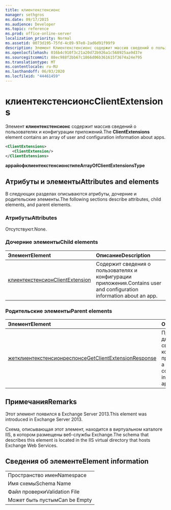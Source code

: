 ```yaml
---
title: клиентекстенсионс
manager: sethgros
ms.date: 09/17/2015
ms.audience: Developer
ms.topic: reference
ms.prod: office-online-server
localization_priority: Normal
ms.assetid: 0073d195-75fd-4c89-97e0-2ad6d91f99f9
description: Элемент Клиентекстенсионс содержит массив сведений о пользователях и конфигурации приложений.
ms.openlocfilehash: 016b4c910f3c21a20d72b926a1c568925aa9d37e
ms.sourcegitcommit: 88ec988f2bb67c1866d06b361615f3674a24e795
ms.translationtype: MT
ms.contentlocale: ru-RU
ms.lasthandoff: 06/03/2020
ms.locfileid: "44461459"
---
```

# <a name="clientextensions"></a><span data-ttu-id="dd3a8-103">клиентекстенсионс</span><span class="sxs-lookup"><span data-stu-id="dd3a8-103">ClientExtensions</span></span>

<span data-ttu-id="dd3a8-104">Элемент **клиентекстенсионс** содержит массив сведений о пользователях и конфигурации приложений.</span><span class="sxs-lookup"><span data-stu-id="dd3a8-104">The **ClientExtensions** element contains an array of user and configuration information about apps.</span></span> 
  
```XML
<ClientExtensions>
   <ClientExtension/>
</ClientExtensions>
```

 <span data-ttu-id="dd3a8-105">**аррайофклиентекстенсионстипе**</span><span class="sxs-lookup"><span data-stu-id="dd3a8-105">**ArrayOfClientExtensionsType**</span></span>
## <a name="attributes-and-elements"></a><span data-ttu-id="dd3a8-106">Атрибуты и элементы</span><span class="sxs-lookup"><span data-stu-id="dd3a8-106">Attributes and elements</span></span>

<span data-ttu-id="dd3a8-107">В следующих разделах описываются атрибуты, дочерние и родительские элементы.</span><span class="sxs-lookup"><span data-stu-id="dd3a8-107">The following sections describe attributes, child elements, and parent elements.</span></span>
  
### <a name="attributes"></a><span data-ttu-id="dd3a8-108">Атрибуты</span><span class="sxs-lookup"><span data-stu-id="dd3a8-108">Attributes</span></span>

<span data-ttu-id="dd3a8-109">Отсутствуют.</span><span class="sxs-lookup"><span data-stu-id="dd3a8-109">None.</span></span>
  
### <a name="child-elements"></a><span data-ttu-id="dd3a8-110">Дочерние элементы</span><span class="sxs-lookup"><span data-stu-id="dd3a8-110">Child elements</span></span>

|<span data-ttu-id="dd3a8-111">**Элемент**</span><span class="sxs-lookup"><span data-stu-id="dd3a8-111">**Element**</span></span>|<span data-ttu-id="dd3a8-112">**Описание**</span><span class="sxs-lookup"><span data-stu-id="dd3a8-112">**Description**</span></span>|
|:-----|:-----|
|[<span data-ttu-id="dd3a8-113">клиентекстенсион</span><span class="sxs-lookup"><span data-stu-id="dd3a8-113">ClientExtension</span></span>](clientextension.md) <br/> |<span data-ttu-id="dd3a8-114">Содержит сведения о пользователях и конфигурации приложения.</span><span class="sxs-lookup"><span data-stu-id="dd3a8-114">Contains user and configuration information about an app.</span></span>  <br/> |
   
### <a name="parent-elements"></a><span data-ttu-id="dd3a8-115">Родительские элементы</span><span class="sxs-lookup"><span data-stu-id="dd3a8-115">Parent elements</span></span>

|<span data-ttu-id="dd3a8-116">**Элемент**</span><span class="sxs-lookup"><span data-stu-id="dd3a8-116">**Element**</span></span>|<span data-ttu-id="dd3a8-117">**Описание**</span><span class="sxs-lookup"><span data-stu-id="dd3a8-117">**Description**</span></span>|
|:-----|:-----|
|[<span data-ttu-id="dd3a8-118">жетклиентекстенсионреспонсе</span><span class="sxs-lookup"><span data-stu-id="dd3a8-118">GetClientExtensionResponse</span></span>](getclientextensionresponse.md) <br/> |<span data-ttu-id="dd3a8-119">Представляет ответ для получения сведений о конфигурации приложения.</span><span class="sxs-lookup"><span data-stu-id="dd3a8-119">Represents a response to get configuration information about an app.</span></span>  <br/> |
   
## <a name="remarks"></a><span data-ttu-id="dd3a8-120">Примечания</span><span class="sxs-lookup"><span data-stu-id="dd3a8-120">Remarks</span></span>

<span data-ttu-id="dd3a8-121">Этот элемент появился в Exchange Server 2013.</span><span class="sxs-lookup"><span data-stu-id="dd3a8-121">This element was introduced in Exchange Server 2013.</span></span>
  
<span data-ttu-id="dd3a8-122">Схема, описывающая этот элемент, находится в виртуальном каталоге IIS, в котором размещены веб-службы Exchange.</span><span class="sxs-lookup"><span data-stu-id="dd3a8-122">The schema that describes this element is located in the IIS virtual directory that hosts Exchange Web Services.</span></span>
  
## <a name="element-information"></a><span data-ttu-id="dd3a8-123">Сведения об элементе</span><span class="sxs-lookup"><span data-stu-id="dd3a8-123">Element information</span></span>

||
|:-----|
|<span data-ttu-id="dd3a8-124">Пространство имен</span><span class="sxs-lookup"><span data-stu-id="dd3a8-124">Namespace</span></span>  <br/> |
|<span data-ttu-id="dd3a8-125">Имя схемы</span><span class="sxs-lookup"><span data-stu-id="dd3a8-125">Schema Name</span></span>  <br/> |
|<span data-ttu-id="dd3a8-126">Файл проверки</span><span class="sxs-lookup"><span data-stu-id="dd3a8-126">Validation File</span></span>  <br/> |
|<span data-ttu-id="dd3a8-127">Может быть пустым</span><span class="sxs-lookup"><span data-stu-id="dd3a8-127">Can be Empty</span></span>  <br/> |
   

